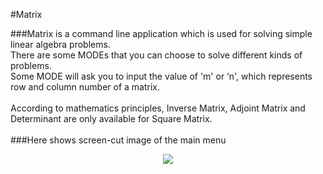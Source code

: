 #Matrix

###Matrix is a command line application which is used for solving simple linear algebra problems.<br>
There are some MODEs that you can choose to solve different kinds of problems.<br>
Some MODE will ask you to input the value of 'm' or ‘n', which represents row and column number of a matrix.<br><br>
According to mathematics principles, Inverse Matrix, Adjoint Matrix and Determinant are only available for Square Matrix.<br><br>
###Here shows screen-cut image of the main menu<br>
<div align=center>
<img src="https://github.com/YanzheL/Matrix_OSX/blob/master/main_menu.png">
</div>
